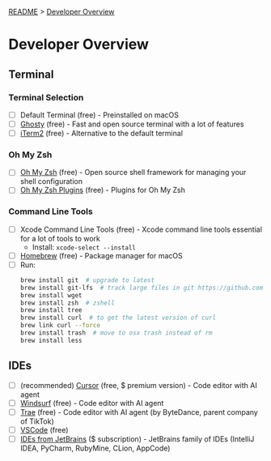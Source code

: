[README](../../README.md) > [Developer Overview](developer_overview.md)

# Developer Overview

## Terminal

### Terminal Selection

- [ ] Default Terminal (free) - Preinstalled on macOS
- [ ] [Ghosty](https://ghostty.org/) (free) - Fast and open source terminal with a lot of features
- [ ] [iTerm2](https://iterm2.com/) (free) - Alternative to the default terminal

### Oh My Zsh

- [ ] [Oh My Zsh](https://ohmyz.sh/) (free) - Open source shell framework for managing your shell configuration
- [ ] [Oh My Zsh Plugins](https://github.com/ohmyzsh/ohmyzsh/wiki/Plugins) (free) - Plugins for Oh My Zsh

### Command Line Tools

- [ ] Xcode Command Line Tools (free) - Xcode command line tools essential for a lot of tools to work
  - Install: `xcode-select --install`
- [ ] [Homebrew](https://brew.sh/) (free) - Package manager for macOS
- [ ] Run:
  ```sh
  brew install git  # upgrade to latest
  brew install git-lfs  # track large files in git https://github.com/git-lfs/git-lfs
  brew install wget
  brew install zsh  # zshell
  brew install tree
  brew install curl  # to get the latest version of curl
  brew link curl --force
  brew install trash  # move to osx trash instead of rm
  brew install less
  ```

## IDEs

- [ ] (recommended) [Cursor](https://www.cursor.com/) (free, $ premium version) - Code editor with AI agent
- [ ] [Windsurf](https://codeium.com/windsurf) (free) - Code editor with AI agent
- [ ] [Trae](https://www.trae.ai/) (free) - Code editor with AI agent (by ByteDance, parent company of TikTok)
- [ ] [VSCode](https://code.visualstudio.com/) (free)
- [ ] [IDEs from JetBrains](https://www.jetbrains.com/) ($ subscription) - JetBrains family of IDEs (IntelliJ IDEA, PyCharm, RubyMine, CLion, AppCode)
